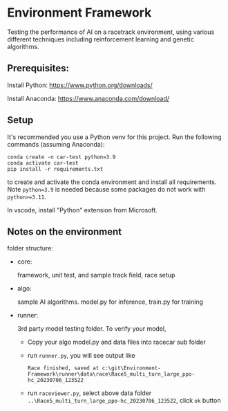 # Environment Framework

Testing the performance of AI on a racetrack environment, using various
different techniques including reinforcement learning and genetic algorithms.

## Prerequisites:

Install Python: https://www.python.org/downloads/

Install Anaconda: https://www.anaconda.com/download/

## Setup

It's recommended you use a Python venv for this project. Run the following
commands (assuming Anaconda):

```
conda create -n car-test python=3.9
conda activate car-test
pip install -r requirements.txt
```

to create and activate the conda environment and install all requirements. Note
`python=3.9` is needed because some packages do not work with `python>=3.11`.


In vscode, install "Python" extension from Microsoft.


## Notes on the environment

folder structure:

- core:

    framework, unit test, and sample track field, race setup

- algo: 
    
    sample AI algorithms. model.py for inference, train.py for training
    
- runner: 
    
    3rd party model testing folder. To verify your model, 

    - Copy your algo model.py and data files into racecar sub folder
    - run `runner.py`, you will see output like

        ```
        Race finished, saved at c:\git\Environment-Framework\runner\data\race\Race5_multi_turn_large_ppo-hc_20230706_123522
        ```

    - run `raceviewer.py`, select above data folder `..\Race5_multi_turn_large_ppo-hc_20230706_123522`, click `ok` button



